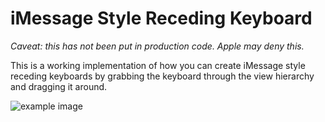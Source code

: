 iMessage Style Receding Keyboard
======================================================================

*Caveat: this has not been put in production code. Apple may deny this.*

This is a working implementation of how you can create iMessage style receding keyboards by grabbing the keyboard through the view hierarchy and dragging it around.

![example image](https://raw.github.com/orta/iMessage-Style-Receding-Keyboard/master/site/example.png "iphone pic")
